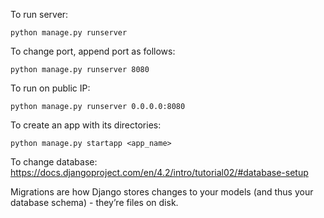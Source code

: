 To run server:
```commandline
python manage.py runserver
```

To change port, append port as follows:
```commandline
python manage.py runserver 8080
```

To run on public IP:
```commandline
python manage.py runserver 0.0.0.0:8080
```

To create an app with its directories:
```commandline
python manage.py startapp <app_name>
```


To change database:  
https://docs.djangoproject.com/en/4.2/intro/tutorial02/#database-setup

Migrations are how Django stores changes to your models (and thus your database schema) - they’re files on disk.